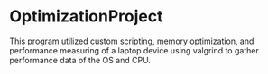 # OptimizationProject
This program utilized custom scripting, memory optimization, and performance measuring of a laptop device using valgrind to gather performance data of the OS and CPU.
